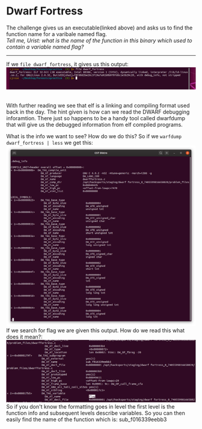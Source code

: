# Dwarf Fortress
The challenge gives us an executable(linked above) and asks us to find the function name for a varibale named flag.
<br />
*Tell me, Urist: what is the name of the function in this binary which used to contain a variable named flag?*

---
If we `file dwarf_fortress`, it gives us this output:
![](filetype.png)

<br />
With further reading we see that elf is a linking and compiling format used back in the day. The hint given is how can we read the DWARF debugging inforamtion. There just so happens to be a handy  tool called dwarfdump that will give us the debugged information from elf compiled programs.
<br />

What is the info we want to see? How do we do this?
So if we `warfdump dwarf_fortress | less` we get this:
![](dwarfdump.png)
<br />
If we search for flag we are given this output. How do we read this what does it mean?:
![](flagsearch.png)
<br />
So if you don't know the formatting goes in level the first level is the function info and subsequent levels describe variables. So you can then easily find the name of the function which is: sub_f016339eebb3
